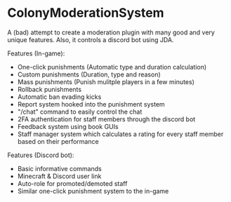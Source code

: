 # ColonyModerationSystem
A (bad) attempt to create a moderation plugin with many good and very unique features. Also, it controls a discord bot using JDA.

Features (In-game):
  - One-click punishments (Automatic type and duration calculation)
  - Custom punishments (Duration, type and reason)
  - Mass punishments (Punish mulitple players in a few minutes)
  - Rollback punishments
  - Automatic ban evading kicks
  - Report system hooked into the punishment system
  - "/chat" command to easily control the chat
  - 2FA authentication for staff members through the discord bot
  - Feedback system using book GUIs
  - Staff manager system which calculates a rating for every staff member based on their performance

Features (Discord bot):
  - Basic informative commands
  - Minecraft & Discord user link
  - Auto-role for promoted/demoted staff
  - Similar one-click punishment system to the in-game
